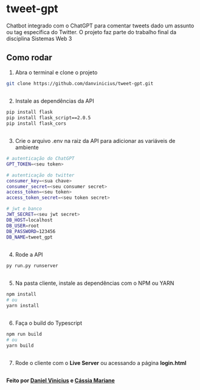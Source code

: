# tweet-gpt
Chatbot integrado com o ChatGPT para comentar tweets dado um assunto ou tag específica do Twitter. O projeto faz parte do trabalho final da disciplina Sistemas Web 3

## Como rodar

1. Abra o terminal e clone o projeto
```bash
git clone https://github.com/danvinicius/tweet-gpt.git
```
##
2. Instale as dependências da API
```bash
pip install flask
pip install flask_script==2.0.5
pip install flask_cors
```
##
3. Crie o arquivo .env na raiz da API para adicionar as variáveis de ambiente
```bash .env
# autenticação do ChatGPT
GPT_TOKEN=<seu token>

# autenticação do twitter
consumer_key=<sua chave>
consumer_secret=<seu consumer secret>
access_token=<seu token>
access_token_secret=<seu token secret>

# jwt e banco
JWT_SECRET=<seu jwt secret>
DB_HOST=localhost
DB_USER=root
DB_PASSWORD=123456
DB_NAME=tweet_gpt
```
##
4. Rode a API
```bash
py run.py runserver
```
##
5. Na pasta cliente, instale as dependências com o NPM ou YARN
```bash
npm install
# ou
yarn install
```
##
6. Faça o build do Typescript
```bash
npm run build
# ou
yarn build
```
##
7. Rode o cliente com o **Live Server** ou acessando a página **login.html**
##
#### Feito por [Daniel Vinicius](https://github.com/danvinicius) e [Cássia Mariane](https://github.com/cassiamariane)



